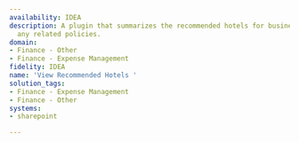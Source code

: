 ```yaml
---
availability: IDEA
description: A plugin that summarizes the recommended hotels for business travel &
  any related policies.
domain:
- Finance - Other
- Finance - Expense Management
fidelity: IDEA
name: 'View Recommended Hotels '
solution_tags:
- Finance - Expense Management
- Finance - Other
systems:
- sharepoint

---
```

